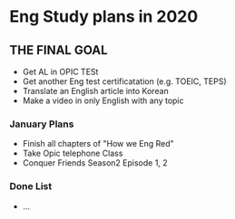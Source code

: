# Eng Study plans in 2020

## THE FINAL GOAL

- Get AL in OPIC TESt
- Get another Eng test certificatation (e.g. TOEIC, TEPS)
- Translate an English article into Korean
- Make a video in only English with any topic

### January Plans

- Finish all chapters of "How we Eng Red"
- Take Opic telephone Class
- Conquer Friends Season2 Episode 1, 2

### Done List

- ...
